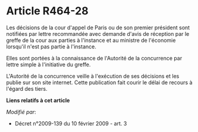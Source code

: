 # Article R464-28

Les décisions de la cour d'appel de Paris ou de son premier président sont notifiées par lettre recommandée avec demande
d'avis de réception par le greffe de la cour aux parties à l'instance et au ministre de l'économie lorsqu'il n'est pas partie
à l'instance.

Elles sont portées à la connaissance de l'Autorité de la concurrence par lettre simple à l'initiative du greffe.

L'Autorité de  la concurrence veille à l'exécution de ses décisions et les publie sur son site  internet. Cette publication
fait courir le délai de recours à l'égard des  tiers.

**Liens relatifs à cet article**

_Modifié par_:

  - Décret n°2009-139 du 10 février 2009 - art. 3
